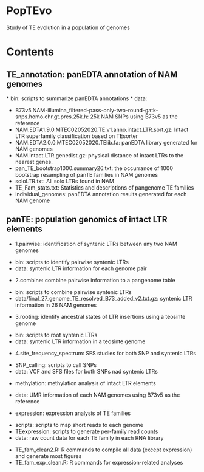 # PopTEvo
Study of TE evolution in a population of genomes

# Contents
 ## TE_annotation: panEDTA annotation of NAM genomes
  \* bin: scripts to summarize panEDTA annotations
  \* data: 
   + B73v5.NAM-illumina_filtered-pass-only-two-round-gatk-snps.homo.chr.gt.pres.25k.h: 25k NAM SNPs using B73v5 as the reference
   + NAM.EDTA1.9.0.MTEC02052020.TE.v1.anno.intact.LTR.sort.gz: Intact LTR superfamily classification based on TEsorter
   + NAM.EDTA2.0.0.MTEC02052020.TElib.fa: panEDTA library generated for NAM genomes
   + NAM.intact.LTR.genedist.gz: physical distance of intact LTRs to the nearest genes.
   + pan_TE_bootstrap1000.summary26.txt: the occurrance of 1000 bootstrap resampling of panTE families in NAM genomes
   + soloLTR.txt: All solo LTRs found in NAM
   + TE_Fam_stats.txt: Statistics and descriptions of pangenome TE families
   + individual_genomes: panEDTA annotation results generated for each NAM genome
 ## panTE: population genomics of intact LTR elements
  * 1.pairwise: identification of syntenic LTRs between any two NAM genomes
   + bin: scripts to identify pairwise syntenic LTRs
   + data: syntenic LTR information for each genome pair
  * 2.combine: combine pairwise information to a pangenome table
   + bin: scripts to combine pairwise syntenic LTRs
   + data/final_27_genome_TE_resolved_B73_added_v2.txt.gz: syntenic LTR information in 26 NAM genomes
  * 3.rooting: identify ancestral states of LTR insertions using a teosinte genome
   + bin: scripts to root syntenic LTRs
   + data: syntenic LTR information in a teosinte genome
  * 4.site_frequency_spectrum: SFS studies for both SNP and syntenic LTRs
   + SNP_calling: scripts to call SNPs
   + data: VCF and SFS files for both SNPs nad syntenic LTRs
 - methylation: methylation analysis of intact LTR elements
  * data: UMR information of each NAM genomes using B73v5 as the reference
 - expression: expression analysis of TE families
  * scripts: scripts to map short reads to each genome
  * TEexpression: scripts to generate per-family read counts
  * data: raw count data for each TE family in each RNA library
 - TE_fam_clean2.R: R commands to compile all data (except expression) and generate most figures
 - TE_fam_exp_clean.R: R commands for expression-related analyses


